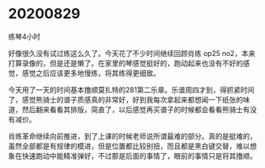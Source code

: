 # 20200829

练琴4小时

好像很久没有试过练这么久了。今天花了不少时间继续回顾肖练 op25 no2，本来打算录像的，但是还是懒了。在家里的琴感觉挺好的，跑动起来也没有不好的感觉，感觉之后应该更多地慢练，将其练得更细致。

今天用了一天的时间基本撸顺莫扎特的281第二乐章。乐谱周四才到，得抓紧时间了，感觉熊骑士的谱子质感真的非常好，好到我每次拿起来都想闻一下纸张的味道，然后翻来看看其排版，简直了，以后感觉再买谱子的时候都会看看熊骑士有没有减价。

肖练革命继续向前推进，到了上课的时候老师说所谓最难的部分。真的是挺难的，虽然全部都是有规律的模进，但是位置都比较别扭，而且都是黑白键交替，难以想象在快速跑动中能精准弹好，不过那是后面的事情了，眼前的事情只是将其撸顺。
